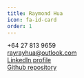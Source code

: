 ```yaml
---
title: Raymond Hua
icon: fa-id-card
order: 1
---
```


+64 27 813 9659<br>
[rayrayhua@outlook.com](mailto:rayrayhua@outlook.com)<br>
[LinkedIn profile](https://www.linkedin.com/in/raymondhua)<br>
[Github repository](https://www.github.com/raymondhua)<br>
